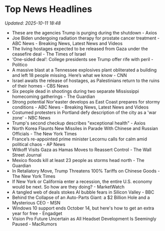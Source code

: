# Top News Headlines

_Updated: 2025-10-11 18:48_

- These are the agencies Trump is purging during the shutdown - Axios
- Joe Biden undergoing radiation therapy for prostate cancer treatment - ABC News - Breaking News, Latest News and Videos
- The living hostages expected to be released from Gaza under the ceasefire deal - The Times of Israel
- ‘One-sided deal’: College presidents see Trump offer rife with peril - Politico
- A massive blast at a Tennessee explosives plant obliterated a building and left 18 people missing. Here’s what we know - CNN
- Israel awaits the release of hostages, as Palestinians return to the ruins of their homes - CBS News
- Six people dead in shootings during two separate Mississippi homecoming gatherings - The Guardian
- Strong potential Nor'easter develops as East Coast prepares for stormy conditions - ABC News - Breaking News, Latest News and Videos
- Costumed protesters in Portland defy description of the city as a 'war zone' - NBC News
- Trump's second checkup describes "exceptional health" - Axios
- North Korea Flaunts New Missiles ​in Parade With Chinese and Russian Officials - The New York Times
- France’s re-appointed prime minister Lecornu calls for calm amid political chaos - AP News
- Witkoff Visits Gaza as Hamas Moves to Reassert Control - The Wall Street Journal
- Mexico floods kill at least 23 people as storms head north - The Guardian
- In Retaliatory Move, Trump Threatens 100% Tariffs on Chinese Goods - The New York Times
- If New York or California enter a recession, the entire U.S. economy would be next. So how are they doing? - MarketWatch
- A tangled web of deals stokes AI bubble fears in Silicon Valley - BBC
- Behind the Collapse of an Auto-Parts Giant: a $2 Billion Hole and a Mysterious CEO - MSN
- Windows 10 support ends October 14, but here's how to get an extra year for free - Engadget
- Vision Pro Future Uncertain as All Headset Development Is Seemingly Paused - MacRumors